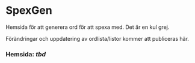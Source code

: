 # SpexGen

Hemsida för att generera ord för att spexa med. 
Det är en kul grej. 

Förändringar och uppdatering av ordlista/listor kommer att publiceras här. 

<h3>Hemsida: <i>tbd</i></h3>
